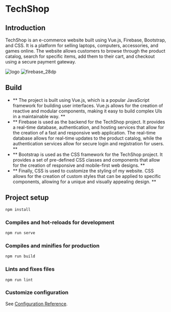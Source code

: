 # TechShop

## Introduction 
TechShop is an e-commerce website built using Vue.js, Firebase, Bootstrap, and CSS. It is a platform for selling laptops, computers, accessories, and games online. The website allows customers to browse through the product catalog, search for specific items, add them to their cart, and checkout using a secure payment gateway.


![logo](https://user-images.githubusercontent.com/107917621/224542699-c9e0158c-0298-4d81-850b-79a00f8a45de.png)
![firebase_28dp](https://user-images.githubusercontent.com/107917621/224542872-3eeb7e07-3589-4fb1-a3f5-2cb989984509.png)

## Build 
* ** The project is built using Vue.js, which is a popular JavaScript framework for building user interfaces. Vue.js allows for the creation of reactive and modular components, making it easy to build complex UIs in a maintainable way. **
* ** Firebase is used as the backend for the TechShop project. It provides a real-time database, authentication, and hosting services that allow for the creation of a fast and responsive web application. The real-time database allows for real-time updates to the product catalog, while the authentication services allow for secure login and registration for users. **
* ** Bootstrap is used as the CSS framework for the TechShop project. It provides a set of pre-defined CSS classes and components that allow for the creation of responsive and mobile-first web designs. **
* ** Finally, CSS is used to customize the styling of my website. CSS allows for the creation of custom styles that can be applied to specific components, allowing for a unique and visually appealing design. **

## Project setup
```
npm install
```

### Compiles and hot-reloads for development
```
npm run serve
```

### Compiles and minifies for production
```
npm run build
```

### Lints and fixes files
```
npm run lint
```
### Customize configuration
See [Configuration Reference](https://cli.vuejs.org/config/).
